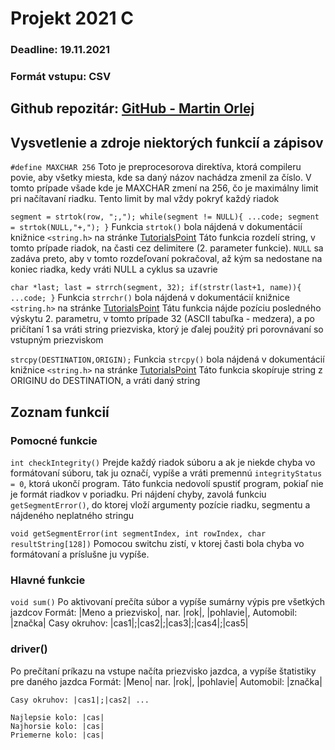 # Projekt 2021 C

### Deadline: 19.11.2021
### Formát vstupu: CSV

## Github repozitár: [GitHub - Martin Orlej](https://github.com/MartinOrl/ZPrPr_Projekt1)

## Vysvetlenie a zdroje niektorých funkcií a zápisov

`#define MAXCHAR 256`
Toto je preprocesorova direktíva, ktorá compileru povie, aby všetky miesta, kde sa daný názov nachádza zmenil za číslo. V tomto prípade všade kde je MAXCHAR zmení na 256, čo je maximálny limit pri načítavaní riadku. Tento limit by mal vždy pokryť každý riadok

`
segment = strtok(row, ";,");
while(segment != NULL){
    ...code;
    segment = strtok(NULL,"+,");
}
`
Funkcia `strtok()` bola nájdená v dokumentácií knižnice `<string.h>` na stránke [TutorialsPoint](https://www.tutorialspoint.com/c_standard_library/c_function_strtok.htm)
Táto funkcia rozdelí string, v tomto prípade riadok, na časti cez delimitere (2. parameter funkcie). `NULL` sa zadáva preto, aby v tomto rozdeľovaní pokračoval, až kým sa nedostane na koniec riadka, kedy vráti NULL a cyklus sa uzavrie

`
char *last;
last = strrch(segment, 32);
if(strstr(last+1, name)){
    ...code;
}
`
Funkcia `strrchr()` bola nájdená v dokumentácií knižnice `<string.h>` na stránke [TutorialsPoint](https://www.tutorialspoint.com/c_standard_library/c_function_strtok.htm)
Tátu funkcia nájde pozíciu posledného výskytu 2. parametru, v tomto prípade 32 (ASCII tabuľka - medzera), a po pričítaní 1 sa vráti string priezviska, ktorý je ďalej použitý pri porovnávaní so vstupným priezviskom

`
strcpy(DESTINATION,ORIGIN);
`
Funkcia `strcpy()` bola nájdená v dokumentácií knižnice `<string.h>` na stránke [TutorialsPoint](https://www.tutorialspoint.com/c_standard_library/c_function_strtok.htm)
Táto funkcia skopíruje string z ORIGINU do DESTINATION, a vráti daný string

## Zoznam funkcií

### Pomocné funkcie
`int checkIntegrity()`
Prejde každý riadok súboru a ak je niekde chyba vo formátovaní súboru, tak ju označí, vypíše a vráti premennú `integrityStatus = 0`, ktorá ukončí program.
Táto funkcia nedovolí spustiť program, pokiaľ nie je formát riadkov v poriadku.
Pri nájdení chyby, zavolá funkciu `getSegmentError()`, do ktorej vloží argumenty pozície riadku, segmentu a nájdeného neplatného stringu

`void getSegmentError(int segmentIndex, int rowIndex, char resultString[128])`
Pomocou switchu zistí, v ktorej časti bola chyba vo formátovaní a príslušne ju vypíše.


### Hlavné funkcie

`void sum()`
Po aktivovaní prečíta súbor a vypíše sumárny výpis pre všetkých jazdcov
Formát:
    |Meno a priezvisko|, nar. |rok|, |pohlavie|, Automobil: |značka|
    Casy okruhov: |cas1|;|cas2|;|cas3|;|cas4|;|cas5|

### driver()
Po prečítaní príkazu na vstupe načíta priezvisko jazdca, a vypíše štatistiky pre daného jazdca
Formát:
    |Meno|
    nar. |rok|, |pohlavie|
    Automobil: |značka|

    Casy okruhov: |cas1|;|cas2| ...

    Najlepsie kolo: |cas|
    Najhorsie kolo: |cas|
    Priemerne kolo: |cas|
